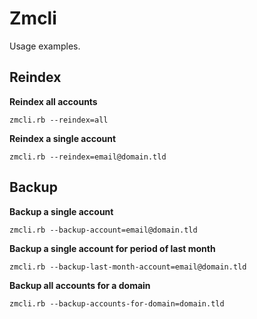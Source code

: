 # Zmcli

Usage examples.

## Reindex

**Reindex all accounts**
````
zmcli.rb --reindex=all
````
**Reindex a single account**

````
zmcli.rb --reindex=email@domain.tld
````

## Backup

**Backup a single account**

````
zmcli.rb --backup-account=email@domain.tld
````

**Backup a single account for period of last month**

````
zmcli.rb --backup-last-month-account=email@domain.tld
````

**Backup all accounts for a domain**

````
zmcli.rb --backup-accounts-for-domain=domain.tld
````
